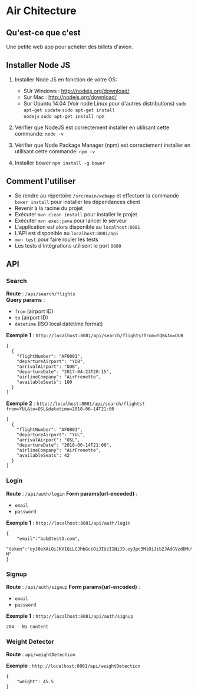 # Air Chitecture

## Qu'est-ce que c'est
Une petite web app pour acheter des billets d'avion.

## Installer Node JS
1. Installer Node JS en fonction de votre OS:

    * SUr Windows : http://nodejs.org/download/
    * Sur Mac : http://nodejs.org/download/
    * Sur Ubuntu 14.04 (Voir node Linux pour d'autres distributions)
        <code>sudo apt-get update</code>
        <code>sudo apt-get install nodejs</code>
        <code>sudo apt-get install npm</code>

2. Vérifier que NodeJS est correctement installer en utilisant cette commande:
    <code>node -v</code>

3. Vérifier que Node Package Manager (npm) est correctement installer en utilisant cette commande:
    <code>npm -v</code>
4. Installer bower
    <code>npm install -g bower</code>

## Comment l'utiliser
* Se rendre au répertoire `/src/main/webapp` et effectuer la commande `bower install` pour installer les dépendances client
* Revenir à la racine du projet
* Exécuter `mvn clean install` pour installer le projet
* Exécuter `mvn exec:java` pour lancer le serveur
* L'application est alors disponible au `localhost:8081`
* L'API est disponible au `localhost:8081/api`
* `mvn test` pour faire rouler les tests
* Les tests d'intégrations utilisent le port `8080`

## API   
   
### Search

**Route** : `/api/search/flights`   
**Query params** :
- `from` (airport ID)
- `to` (airport ID)
- `datetime` (ISO local datetime format)
   
**Exemple 1** : `http://localhost:8081/api/search/flights?from=YQB&to=DUB` 
``` 
[
  {
    "flightNumber": "AF0001",
    "departureAirport": "YQB",
    "arrivalAirport": "DUB",
    "departureDate": "2017-04-23T20:15",
    "airlineCompany": "AirFrenette",
    "availableSeats": 100
  }
]
```

**Exemple 2** : `http://localhost:8081/api/search/flights?from=YUL&to=OSL&datetime=2018-06-14T21:00`
``` 
[
  {
    "flightNumber": "AF0003",
    "departureAirport": "YUL",
    "arrivalAirport": "OSL",
    "departureDate": "2018-06-14T21:00",
    "airlineCompany": "AirFrenette",
    "availableSeats": 42
  }
]
```

### Login

**Route** : `/api/auth/login`
**Form params(url-encoded)** :
- `email`
- `password`

**Exemple 1** : `http://localhost:8081/api/auth/login`
```
{
    "email":"bob@test3.com",
    "token":"eyJ0eXAiOiJKV1QiLCJhbGciOiJIUzI1NiJ9.eyJpc3MiOiJib2JAdGVzdDMuY29tIiwiZXhwIjoxNDc1ODY1OTEwLCJpYXQiOjE0NzU3Nzk1MTB9.4sAjY41_LopDvem72qlJVFVWoajq7vh55912QYWRv-M"
}
```

### Signup

**Route** : `/api/auth/signup`
**Form params(url-encoded)** :
- `email`
- `password`

**Exemple 1** : `http://localhost:8081/api/auth/signup`
```
204 - No Content
```

### Weight Detector

 **Route** : `api/weightDetection`   
 
 **Exemple** : `http://localhost:8081/api/weightDetection`   
 ```
 {
     "weight": 45.5
 }

